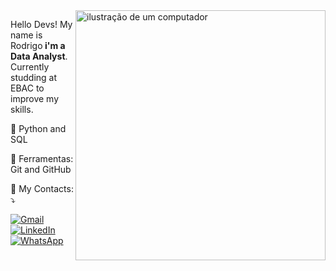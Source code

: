<img src="https://raw.githubusercontent.com/MicaelliMedeiros/micaellimedeiros/master/image/computer-illustration.png" alt="ilustração de um computador" min-width="400px" max-width="400px" width="400px" align="right">

<p align="left"> 
  Hello Devs! My name is Rodrigo<strong> i'm a Data Analyst</strong>.<br>
  Currently studding at EBAC to improve my skills.
</p>

<p align="left">
  🦄 Python and SQL
</p>

<p align="left">
  💼 Ferramentas: Git and GitHub
</p>

<p align="left">
  💌 My Contacts: ⤵️
</p>

<p align="left">
  <a href="adrianokreuschrodrigo@gmail.com" title="Gmail">
  <img src="https://img.shields.io/badge/-Gmail-FF0000?style=flat-square&labelColor=FF0000&logo=gmail&logoColor=white&link=LINK-DO-SEU-GMAIL" alt="Gmail"/></a>
  <a href="https://www.linkedin.com/in/rodrigo-adriano-kreusch-239ab8213/" title="LinkedIn">
  <img src="https://img.shields.io/badge/-Linkedin-0e76a8?style=flat-square&logo=Linkedin&logoColor=white&link=LINK-DO-SEU-LINKEDIN" alt="LinkedIn"/></a>
  <a href="https://w.app/ZRhnEF" title="WhatsApp">
  <img src="https://img.shields.io/badge/-WhatsApp-25d366?style=flat-square&labelColor=25d366&logo=whatsapp&logoColor=white&link=API-DO-SEU-WHATSAPP" alt="WhatsApp"/></a>
</p>
          
